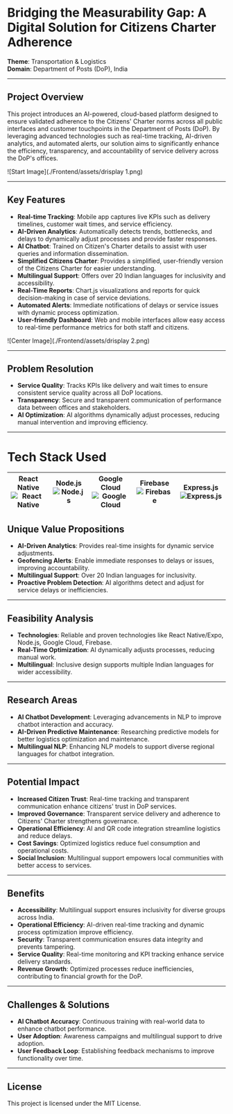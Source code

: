 # **Bridging the Measurability Gap: A Digital Solution for Citizens Charter Adherence**

**Theme**: Transportation & Logistics  
**Domain**: Department of Posts (DoP), India

---

## **Project Overview**

This project introduces an AI-powered, cloud-based platform designed to ensure validated adherence to the Citizens' Charter norms across all public interfaces and customer touchpoints in the Department of Posts (DoP). By leveraging advanced technologies such as real-time tracking, AI-driven analytics, and automated alerts, our solution aims to significantly enhance the efficiency, transparency, and accountability of service delivery across the DoP's offices.

![Start Image](./Frontend/assets/drisplay 1.png)

---

## **Key Features**

- **Real-time Tracking**: Mobile app captures live KPIs such as delivery timelines, customer wait times, and service efficiency.
- **AI-Driven Analytics**: Automatically detects trends, bottlenecks, and delays to dynamically adjust processes and provide faster responses.
- **AI Chatbot**: Trained on Citizen's Charter details to assist with user queries and information dissemination.
- **Simplified Citizens Charter**: Provides a simplified, user-friendly version of the Citizens Charter for easier understanding.
- **Multilingual Support**: Offers over 20 Indian languages for inclusivity and accessibility.
- **Real-Time Reports**: Chart.js visualizations and reports for quick decision-making in case of service deviations.
- **Automated Alerts**: Immediate notifications of delays or service issues with dynamic process optimization.
- **User-friendly Dashboard**: Web and mobile interfaces allow easy access to real-time performance metrics for both staff and citizens.

![Center Image](./Frontend/assets/drisplay 2.png)

---

## **Problem Resolution**

- **Service Quality**: Tracks KPIs like delivery and wait times to ensure consistent service quality across all DoP locations.
- **Transparency**: Secure and transparent communication of performance data between offices and stakeholders.
- **AI Optimization**: AI algorithms dynamically adjust processes, reducing manual intervention and improving efficiency.

---

# Tech Stack Used

| **React Native** ![React Native](https://img.icons8.com/color/48/000000/react-native.png) | **Node.js** ![Node.js](https://img.icons8.com/color/48/000000/nodejs.png) | **Google Cloud** ![Google Cloud](https://img.icons8.com/color/48/000000/google-cloud.png) | **Firebase** ![Firebase](https://img.icons8.com/color/48/000000/firebase.png) | **Express.js** ![Express.js](https://img.icons8.com/color/48/000000/express-js.png) |
|:----------------------------------------------------------:|:---------------------------------------------------------:|:---------------------------------------------------------:|:--------------------------------------------------------:|:----------------------------------------------------------:|



## **Unique Value Propositions**

- **AI-Driven Analytics**: Provides real-time insights for dynamic service adjustments.
- **Geofencing Alerts**: Enable immediate responses to delays or issues, improving accountability.
- **Multilingual Support**: Over 20 Indian languages for inclusivity.
- **Proactive Problem Detection**: AI algorithms detect and adjust for service delays or inefficiencies.

---

## **Feasibility Analysis**

- **Technologies**: Reliable and proven technologies like React Native/Expo, Node.js, Google Cloud, Firebase.
- **Real-Time Optimization**: AI dynamically adjusts processes, reducing manual work.
- **Multilingual**: Inclusive design supports multiple Indian languages for wider accessibility.

---

## **Research Areas**

- **AI Chatbot Development**: Leveraging advancements in NLP to improve chatbot interaction and accuracy.
- **AI-Driven Predictive Maintenance**: Researching predictive models for better logistics optimization and maintenance.
- **Multilingual NLP**: Enhancing NLP models to support diverse regional languages for chatbot integration.

---

## **Potential Impact**

- **Increased Citizen Trust**: Real-time tracking and transparent communication enhance citizens' trust in DoP services.
- **Improved Governance**: Transparent service delivery and adherence to Citizens' Charter strengthens governance.
- **Operational Efficiency**: AI and QR code integration streamline logistics and reduce delays.
- **Cost Savings**: Optimized logistics reduce fuel consumption and operational costs.
- **Social Inclusion**: Multilingual support empowers local communities with better access to services.

---

## **Benefits**

- **Accessibility**: Multilingual support ensures inclusivity for diverse groups across India.
- **Operational Efficiency**: AI-driven real-time tracking and dynamic process optimization improve efficiency.
- **Security**: Transparent communication ensures data integrity and prevents tampering.
- **Service Quality**: Real-time monitoring and KPI tracking enhance service delivery standards.
- **Revenue Growth**: Optimized processes reduce inefficiencies, contributing to financial growth for the DoP.

---

## **Challenges & Solutions**

- **AI Chatbot Accuracy**: Continuous training with real-world data to enhance chatbot performance.
- **User Adoption**: Awareness campaigns and multilingual support to drive adoption.
- **User Feedback Loop**: Establishing feedback mechanisms to improve functionality over time.

---

## **License**

This project is licensed under the MIT License.
